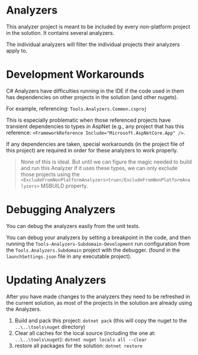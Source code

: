 # Analyzers

This analyzer project is meant to be included by every non-platform project in the solution. It contains several analyzers.

The individual analyzers will filter the individual projects their analyzers apply to.

# Development Workarounds

C# Analyzers have difficulties running in the IDE if the code used in them has dependencies on other projects in the solution (and other nugets).

For example, referencing: `Tools.Analyzers.Common.csproj`

This is especially problematic when those referenced projects have transient dependencies to types in AspNet (e.g., any project that has this reference: `<FrameworkReference Include="Microsoft.AspNetCore.App" />`.

If any dependencies are taken, special workarounds (in the project file of this project) are required in order for these analyzers to work properly.

> None of this is ideal. But until we can figure the magic needed to build and run this Analyzer if it uses these types, we can only exclude those projects using the `<ExcludeFromNonPlatformAnalyzers>true</ExcludeFromNonPlatformAnalyzers>` MSBUILD property.

# Debugging Analyzers

You can debug the analyzers easily from the unit tests.

You can debug your analyzers by setting a breakpoint in the code, and then running the `Tools-Analyzers-Subdomain-Development` run configuration from the `Tools.Analyzers.Subdomain` project with the debugger. (found in the `launchSettings.json` file in any executable project).

# Updating Analyzers

After you have made changes to the analyzers they need to be refreshed in the current solution, as most of the projects in the solution are already using the Analyzers.

1. Build and pack this project: `dotnet pack` (this will copy the nuget to the `..\..\tools\nuget` directory)
2. Clear all caches for the local source (including the one at: `..\..\tools\nuget`): `dotnet nuget locals all --clear`
3. restore all packages for the solution: `dotnet restore`
